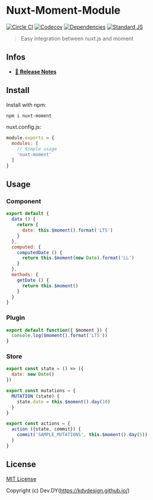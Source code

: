# Nuxt-Moment-Module
<!-- [![npm version][npm-version-src]][npm-version-href] -->
<!-- [![npm downloads][npm-downloads-src]][npm-downloads-href] -->
[![Circle CI][circle-ci-src]][circle-ci-href]
[![Codecov][codecov-src]][codecov-href]
[![Dependencies][david-dm-src]][david-dm-href]
[![Standard JS][standard-js-src]][standard-js-href]
> Easy integration between nuxt.js and moment

## Infos
- [📖 **Release Notes**](./CHANGELOG.md)

## Install
Install with npm:

```bash
npm i nuxt-moment
```

nuxt.config.js:

```js
module.exports = {
  modules: [
    // Simple usage
    'nuxt-moment'
  ]
}
```

## Usage

### Component
```js
export default {
  data () {
    return {
      date: this.$moment().format('LTS')
    }
  },
  computed: {
    computedDate () {
      return this.$moment(new Date).format('LL')
    }
  },
  methods: {
    getDate () {
      return this.$moment()
    }
  }
}
```

### Plugin
```js
export default function({ $moment }) {
  console.log($moment().format('LTS'))
}
```

### Store
```js
export const state = () => ({
  date: new Date()
})

export const mutations = {
  MUTATION (state) {
    state.date = this.$moment().day(10)
  }
}

export const actions = {
  action ({state, commit}) {
    commit('SAMPLE_MUTATIONS', this.$moment().day(5))
  }
}
```

## License

[MIT License](./LICENSE)

Copyright (c) Dev.DY(https://kdydesign.github.io/)

<!-- Badges -->
<!-- [npm-version-src]: https://img.shields.io/npm/dt/@nuxtjs/axios.svg?style=flat-square -->
<!-- [npm-version-href]: https://npmjs.com/package/@nuxtjs/axios -->
<!-- [npm-downloads-src]: https://img.shields.io/npm/v/@nuxtjs/axios/latest.svg?style=flat-square -->
<!-- [npm-downloads-href]: https://npmjs.com/package/@nuxtjs/axios -->
[circle-ci-src]: https://img.shields.io/circleci/project/github/kdydesign/nuxt-moment-module/master.svg?style=flat-square
[circle-ci-href]: https://circleci.com/gh/kdydesign/nuxt-moment-module/tree/master
[codecov-src]: https://img.shields.io/codecov/c/github/kdydesign/nuxt-moment-module.svg?style=flat-square
[codecov-href]: https://codecov.io/gh/kdydesign/nuxt-moment-module
[david-dm-src]: https://david-dm.org/kdydesign/nuxt-moment-module/status.svg?style=flat-square
[david-dm-href]: https://david-dm.org/kdydesign/nuxt-moment-module
[standard-js-src]: https://img.shields.io/badge/code_style-standard-brightgreen.svg?style=flat-square
[standard-js-href]: https://standardjs.com
